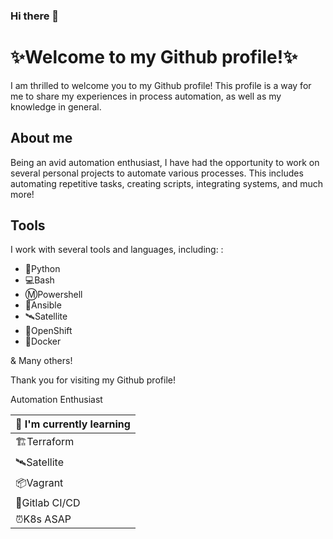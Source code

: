 ### Hi there 👋


# ✨Welcome to my Github profile!✨



I am thrilled to welcome you to my Github profile! This profile is a way for me to share my experiences in process automation, as well as my knowledge in general.

## About me

Being an avid automation enthusiast, I have had the opportunity to work on several personal projects to automate various processes. This includes automating repetitive tasks, creating scripts, integrating systems, and much more!

## Tools

I work with several tools and languages, including: :

- 🐍Python
- 💻Bash
- ⓂPowershell
- 🤖Ansible
- 🛰Satellite
- 🔧OpenShift
- 🐳Docker

& Many others!



Thank you for visiting my Github profile!

Automation Enthusiast           

| 🌱 I'm currently learning|
|-------------------------------------|
| 🏗️Terraform |
| 🛰️Satellite |
| 📦Vagrant |
| 🚀Gitlab CI/CD |
| ⏰K8s ASAP |


<!--
**R-D-Y/R-D-Y** is a ✨ _special_ ✨ repository because its `README.md` (this file) appears on your GitHub profile.

Here are some ideas to get you started:

- 🔭 I’m currently working on ...
- 🌱 I’m currently learning ...
- 👯 I’m looking to collaborate on ...
- 🤔 I’m looking for help with ...
- 💬 Ask me about ...
- 📫 How to reach me: ...
- 😄 Pronouns: ...
- ⚡ Fun fact: ...
-->
